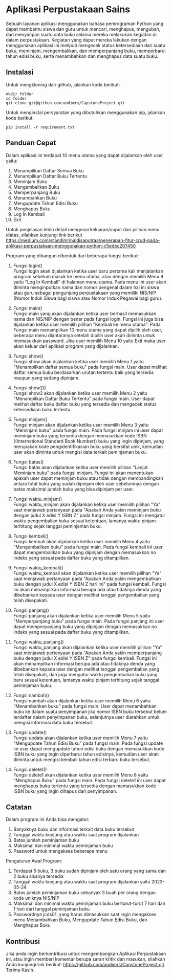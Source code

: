 # Aplikasi Perpustakaan Sains

Sebuah layanan aplikasi menggunakan bahasa pemrograman Python yang dapat membantu siswa dan guru untuk mencari, menghapus, mengubah, dan menyimpan suatu data buku selama mereka melakukan kegiatan di dalam perpustakaan. Kegiatan yang dapat mereka lakukan dengan menggunakan aplikasi ini meliputi mengecek status ketersediaan dari suatu buku,  meminjam, mengembalikan, dan memperpanjang buku, memperbarui tahun edisi buku, serta menambahkan dan menghapus data suatu buku.

## Instalasi

Untuk mengkloning dari github, jalankan kode berikut:

    mkdir folder
    cd folder
    git clone git@github.com:andimrs/CapstoneProject.git

Untuk menginstal persyaratan yang dibutuhkan menggunakan pip, jalankan kode berikut:

    pip install -r requirement.txt

## Panduan Cepat


Dalam aplikasi ini terdapat 10 menu utama yang dapat dijalankan oleh user yaitu:
1. Menampilkan Daftar Semua Buku 
2. Menampilkan Daftar Buku Tertentu
3. Meminjam Buku
4. Mengembalikan Buku
5. Memperpanjang Buku
6. Menambahkan Buku
7. Mengupdate Tahun Edisi Buku 
8. Menghapus Buku
9. Log In Kembali
10. Exit

Untuk penjelasan lebih detail mengenai keluaran/ouput dari pilihan menu diatas, silahkan kunjungi link berikut https://medium.com/@andimrinaldisaputraa/penerapan-fitur-crud-pada-aplikasi-perpustakaan-menggunakan-python-c5edec207450

Program yang dibangun dibentuk dari beberapa fungsi berikut:
1. Fungsi login()
    <br>Fungsi login akan dijalankan ketika user baru pertama kali menjalankan program sebelum masuk ke menu utama, atau dengan memilih Menu 9 yaitu "Log In Kembali" di halaman menu utama. Pada menu ini user akan diminta menginputkan nama dan nomor pengenal dalam hal ini siswa atau guru sebagai pengunjung perpustakaan yang memiliki NIS/NIP (Nomor Induk Siswa bagi siswa atau Nomor Induk Pegawai bagi guru).
   
3. Fungsi main()
    <br>Fungsi main yang akan dijalankan ketika user berhasil memasukkan nama dan NIS/NIP dengan benar pada fungsi login. Fungsi ini juga bisa dijalankan ketika user memilih pilihan "Kembali ke menu utama". Pada Fungsi main menampilkan 10 menu utama yang dapat dipilih oleh user, beberapa menu diantaranya setelah dipilih user akan diminta untuk memasukkan password. Jika user memilih Menu 10 yaitu Exit maka user akan keluar dari aplikasi program yang dijalankan.
   
5. Fungsi show()
    <br>Fungsi show akan dijalankan ketika user memilih Menu 1 yaitu "Menampilkan daftar semua buku" pada fungsi main. User dapat melihat daftar semua buku berdasarkan urutan tertentu baik yang tersedia maupun yang sedang dipinjam.
6. Fungsi show2()
    <br>Fungsi show2 akan dijalankan ketika user memilih Menu 2 yaitu "Menampilkan Daftar Buku Tertentu" pada fungsi main. User dapat melihat daftar buku daftar buku yang tersedia dan mengecek status ketersediaan buku tertentu.
7. Fungsi minjam()
    <br>Fungsi minjam akan dijalankan ketika user memilih Menu 3 yaitu "Meminjam buku" pada fungsi main. Pada fungsi minjam ini user dapat meminjam buku yang tersedia dengan memasukkan kode ISBN ((International Standard Book Number)) buku yang ingin dipinjam, yang merupakan kode pengidentifikasian buku yang bersifat unik, kemudian user akan diminta untuk mengisi data terkait peminjaman buku.
8. Fungsi batas()
    <br>Fungsi batas akan dijalankan ketika user memilih pilihan "Lanjut Meminjam buku" pada fungsi minjam. Fungsi ini akan menentukan apakah user dapat meminjam buku atau tidak dengan membandingkan antara total buku yang sudah dipinjam oleh user sebelumnya dengan batas maksimal jumlah buku yang bisa dipinjam per user.
8. Fungsi waktu_minjam()
    <br>Fungsi waktu_minjam akan dijalankan ketika user memilih pilihan "Ya" saat menjawab pertanyaan pada "Apakah Anda yakin meminjam buku dengan judul X edisi Y ISBN Z" pada fungsi minjam. Fungsi ini mengatur waktu pengembalian buku sesuai ketentuan, lamanya waktu pinjam terhitung sejak tanggal peminjaman buku.
9. Fungsi kembali()
    <br>Fungsi kembali akan dijalankan ketika user memilih Menu 4 yaitu "Mengembalikan buku" pada fungsi main. Pada fungsi kembali ini user dapat mengembalikan buku yang dipinjam dengan memasukkan no indeks yang sesuai pada daftar buku yang ditampilkan.
10. Fungsi waktu_kembali()
    <br>Fungsi waktu_kembali akan dijalankan ketika user memilih pilihan "Ya" saat menjawab pertanyaan pada "Apakah Anda yakin mengembalikan buku dengan judul X edisi Y ISBN Z hari ini" pada fungsi kembali. Fungsi ini akan menampilkan informasi berupa ada atau tidaknya denda yang dibebankan kepada user dengan melihat tanggal pengembalian yang telah disepakati.
11. Fungsi panjang()
    <br>Fungsi panjang akan dijalankan ketika user memilih Menu 5 yaitu "Memperpanjang buku" pada fungsi main. Pada fungsi panjang ini user dapat memperpanjang buku yang dipinjam dengan memasukkan no indeks yang sesuai pada daftar buku yang ditampilkan.
12. Fungsi waktu_panjang()
    <br>Fungsi waktu_panjang akan dijalankan ketika user memilih pilihan "Ya" saat menjawab pertanyaan pada "Apakah Anda yakin memperpanjang buku dengan judul X edisi Y ISBN Z" pada fungsi kembali. Fungsi ini akan menampilkan informasi berupa ada atau tidaknya denda yang dibebankan kepada user dengan melihat tanggal pengembalian yang telah disepakati, dan juga mengatur waktu pengembalian buku yang baru sesuai ketentuan, lamanya waktu pinjam terhitung sejak tanggal peminjaman buku.
13. Fungsi nambah()
    <br>Fungsi nambah akan dijalankan ketika user memilih Menu 6 yaitu “Menambahkan buku” pada fungsi main. User dapat menambahkan buku ke dalam suatu penyimpanan jika nomor ISBN buku tersebut belum terdaftar dalam penyimpanan buku, selanjutnya user diarahkan untuk mengisi informasi data buku tersebut. 
14. Fungsi update()
    <br>Fungsi update akan dijalankan ketika user memilih Menu 7 yaitu “Mengupdate Tahun Edisi Buku” pada fungsi main. Pada fungsi update ini user dapat mengupdate tahun edisi buku dengan memasukkan kode ISBN buku yang ingin diperbarui tahun edisinya, kemudian user akan diminta untuk mengisi kembali tahun edisi terbaru buku tersebut.
15. Fungsi delete1()
    <br>Fungsi delete1 akan dijalankan ketika user memilih Menu 8 yaitu “Menghapus Buku” pada fungsi main. Pada fungsi delete1 ini user dapat menghapus buku tertentu yang tersedia dengan memasukkan kode ISBN buku yang ingin dihapus dari penyimpanan.

## Catatan

Dalam program ini Anda bisa mengatur:
 1. Banyaknya buku dan informasi terkait data buku tersebut
 2. Tanggal waktu kunjung atau waktu saat program dijalankan
 3. Batas jumlah peminjaman buku
 4. Maksimal dan minimal waktu peminjaman buku
 5. Password untuk mengakses beberapa menu

 Pengaturan Awal Program:
 1. Terdapat 5 buku, 3 buku sudah dipinjam oleh satu orang yang sama dan 2 buku sisanya tersedia 
 2. Tanggal waktu kunjung atau waktu saat program dijalankan yaitu 2023-05-24
 3. Batas jumlah peminjaman buku sebanyak 3 buah per orang dengan kode uniknya NIS/NIP
 4. Maksimal dan minimal waktu peminjaman buku berturut-turut 7 hari dan 1 hari dari tanggal peminjaman buku
 5. Passwordnya jcds01, yang harus dimasukkan saat ingin mengakses menu Menambahkan Buku, Mengupdate Tahun Edisi Buku, dan Menghapus Buku

## Kontribusi

Jika anda ingin berkontribusi untuk mengembangkan Aplikasi Perpustakaan ini, atau ingin memberi komentar berupa saran kritik dan masukan, silahkan Anda kunjungi link berikut:  https://github.com/andimrs/CapstoneProject.git. Terima Kasih.

